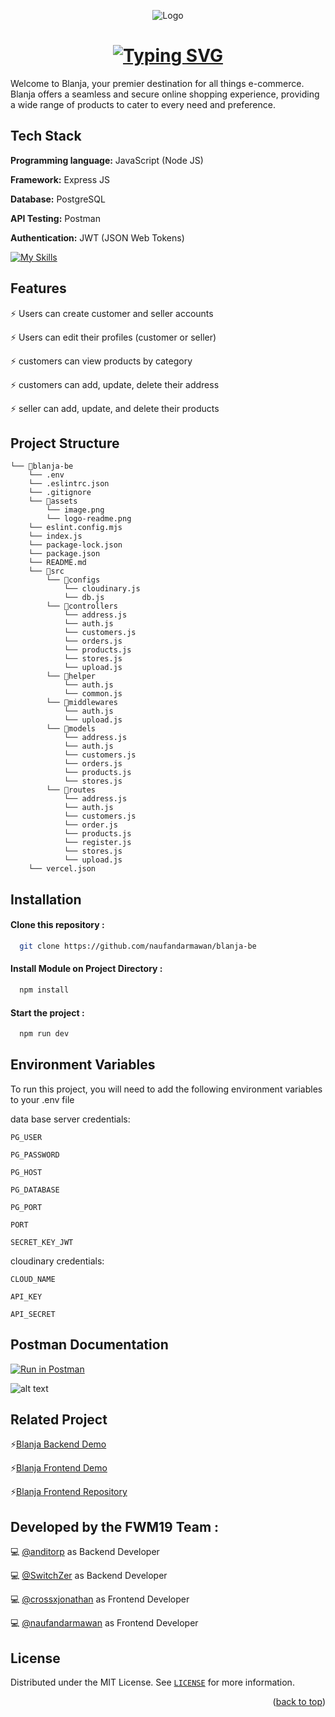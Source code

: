 <p align="center">
  <img src="./assets/logo-readme.png" alt="Logo">
</p>

<h1 align="center">
  <a href="https://git.io/typing-svg">
    <img src="https://readme-typing-svg.demolab.com?font=Fira+Code&weight=500&size=26&pause=1000&color=DB3022&random=false&width=435&lines=Blanja+Back+End+Application" alt="Typing SVG">
  </a>
</h1>

Welcome to Blanja, your premier destination for all things e-commerce. Blanja offers a seamless and secure online shopping experience, providing a wide range of products to cater to every need and preference.

## Tech Stack

**Programming language:** JavaScript (Node JS)

**Framework:** Express JS

**Database:** PostgreSQL

**API Testing:** Postman

**Authentication:** JWT (JSON Web Tokens)

[![My Skills](https://skillicons.dev/icons?i=js,nodejs,express,redis,postgres,postman,vercel)](https://skillicons.dev)

## Features

⚡ Users can create customer and seller accounts

⚡ Users can edit their profiles (customer or seller)

⚡ customers can view products by category

⚡ customers can add, update, delete their address

⚡ seller can add, update, and delete their products

## Project Structure

```
└── 📁blanja-be
    └── .env
    └── .eslintrc.json
    └── .gitignore
    └── 📁assets
        └── image.png
        └── logo-readme.png
    └── eslint.config.mjs
    └── index.js
    └── package-lock.json
    └── package.json
    └── README.md
    └── 📁src
        └── 📁configs
            └── cloudinary.js
            └── db.js
        └── 📁controllers
            └── address.js
            └── auth.js
            └── customers.js
            └── orders.js
            └── products.js
            └── stores.js
            └── upload.js
        └── 📁helper
            └── auth.js
            └── common.js
        └── 📁middlewares
            └── auth.js
            └── upload.js
        └── 📁models
            └── address.js
            └── auth.js
            └── customers.js
            └── orders.js
            └── products.js
            └── stores.js
        └── 📁routes
            └── address.js
            └── auth.js
            └── customers.js
            └── order.js
            └── products.js
            └── register.js
            └── stores.js
            └── upload.js
    └── vercel.json
```

## Installation

#### Clone this repository :

```bash
  git clone https://github.com/naufandarmawan/blanja-be
```

#### Install Module on Project Directory :

```bash
  npm install
```

#### Start the project :

```bash
  npm run dev
```

## Environment Variables

To run this project, you will need to add the following environment variables to your .env file

data base server credentials:

`PG_USER`

`PG_PASSWORD`

`PG_HOST`

`PG_DATABASE`

`PG_PORT`

`PORT`

`SECRET_KEY_JWT`

cloudinary credentials:

`CLOUD_NAME`

`API_KEY`

`API_SECRET`

## Postman Documentation

[![Run in Postman](https://run.pstmn.io/button.svg)](https://documenter.getpostman.com/view/33569453/2sA3JT4eB9)

![alt text](./assets//image.png)

## Related Project

⚡[Blanja Backend Demo](https://blanja-be-ten.vercel.app/)  

⚡[Blanja Frontend Demo](https://blanja-fe-xi.vercel.app/)

⚡[Blanja Frontend Repository](https://github.com/naufandarmawan/blanja-fe)

## Developed by the FWM19 Team :

💻 [@anditorp](https://github.com/anditorp) as Backend Developer

💻 [@SwitchZer](https://github.com/SwitchZer) as Backend Developer

💻 [@crossxjonathan](https://github.com/crossxjonathan) as Frontend Developer

💻 [@naufandarmawan](https://github.com/naufandarmawan) as Frontend Developer

## License

Distributed under the MIT License. See <a href="https://github.com/naufandarmawan/blanja-be/blob/main/LICENSE">`LICENSE`</a> for more information.

<p align="right">(<a href="#readme-top">back to top</a>)</p>
